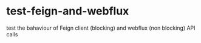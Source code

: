 # test-feign-and-webflux
test the bahaviour of Feign client (blocking) and webflux (non blocking) API calls
